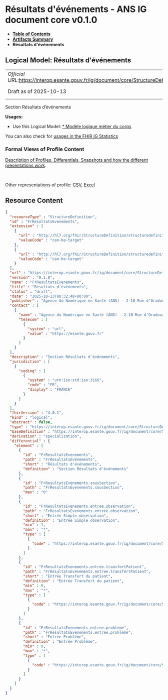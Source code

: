 # Résultats d'événements - ANS IG document core v0.1.0

* [**Table of Contents**](toc.md)
* [**Artifacts Summary**](artifacts.md)
* **Résultats d'événements**

## Logical Model: Résultats d'événements 

| | |
| :--- | :--- |
| *Official URL*:https://interop.esante.gouv.fr/ig/document/core/StructureDefinition/FrResultatsEvenements | *Version*:0.1.0 |
| Draft as of 2025-10-13 | *Computable Name*:FrResultatsEvenements |

 
Section Résultats d’événements 

**Usages:**

* Use this Logical Model: [* Modèle logique métier du corps](StructureDefinition-CorpsDocument.md)

You can also check for [usages in the FHIR IG Statistics](https://packages2.fhir.org/xig/ans.document.fr.core|current/StructureDefinition/FrResultatsEvenements)

### Formal Views of Profile Content

 [Description of Profiles, Differentials, Snapshots and how the different presentations work](http://build.fhir.org/ig/FHIR/ig-guidance/readingIgs.html#structure-definitions). 

 

Other representations of profile: [CSV](StructureDefinition-FrResultatsEvenements.csv), [Excel](StructureDefinition-FrResultatsEvenements.xlsx) 



## Resource Content

```json
{
  "resourceType" : "StructureDefinition",
  "id" : "FrResultatsEvenements",
  "extension" : [
    {
      "url" : "http://hl7.org/fhir/StructureDefinition/structuredefinition-type-characteristics",
      "valueCode" : "can-be-target"
    },
    {
      "url" : "http://hl7.org/fhir/StructureDefinition/structuredefinition-type-characteristics",
      "valueCode" : "can-be-target"
    }
  ],
  "url" : "https://interop.esante.gouv.fr/ig/document/core/StructureDefinition/FrResultatsEvenements",
  "version" : "0.1.0",
  "name" : "FrResultatsEvenements",
  "title" : "Résultats d'événements",
  "status" : "draft",
  "date" : "2025-10-13T08:32:48+00:00",
  "publisher" : "Agence du Numérique en Santé (ANS) - 2-10 Rue d'Oradour-sur-Glane, 75015 Paris",
  "contact" : [
    {
      "name" : "Agence du Numérique en Santé (ANS) - 2-10 Rue d'Oradour-sur-Glane, 75015 Paris",
      "telecom" : [
        {
          "system" : "url",
          "value" : "https://esante.gouv.fr"
        }
      ]
    }
  ],
  "description" : "Section Résultats d'événements",
  "jurisdiction" : [
    {
      "coding" : [
        {
          "system" : "urn:iso:std:iso:3166",
          "code" : "FR",
          "display" : "FRANCE"
        }
      ]
    }
  ],
  "fhirVersion" : "4.0.1",
  "kind" : "logical",
  "abstract" : false,
  "type" : "https://interop.esante.gouv.fr/ig/document/core/StructureDefinition/FrResultatsEvenements",
  "baseDefinition" : "https://interop.esante.gouv.fr/ig/document/core/StructureDefinition/Section",
  "derivation" : "specialization",
  "differential" : {
    "element" : [
      {
        "id" : "FrResultatsEvenements",
        "path" : "FrResultatsEvenements",
        "short" : "Résultats d'événements",
        "definition" : "Section Résultats d'événements"
      },
      {
        "id" : "FrResultatsEvenements.sousSection",
        "path" : "FrResultatsEvenements.sousSection",
        "max" : "0"
      },
      {
        "id" : "FrResultatsEvenements.entree.observation",
        "path" : "FrResultatsEvenements.entree.observation",
        "short" : "Entrée Simple observation",
        "definition" : "Entrée Simple observation",
        "min" : 1,
        "max" : "*",
        "type" : [
          {
            "code" : "https://interop.esante.gouv.fr/ig/document/core/StructureDefinition/FrObservation"
          }
        ]
      },
      {
        "id" : "FrResultatsEvenements.entree.transfertPatient",
        "path" : "FrResultatsEvenements.entree.transfertPatient",
        "short" : "Entrée Transfert du patient",
        "definition" : "Entrée Transfert du patient",
        "min" : 0,
        "max" : "*",
        "type" : [
          {
            "code" : "https://interop.esante.gouv.fr/ig/document/core/StructureDefinition/FrTransfertDuPatient"
          }
        ]
      },
      {
        "id" : "FrResultatsEvenements.entree.probleme",
        "path" : "FrResultatsEvenements.entree.probleme",
        "short" : "Entrée Problème",
        "definition" : "Entrée Problème",
        "min" : 0,
        "max" : "*",
        "type" : [
          {
            "code" : "https://interop.esante.gouv.fr/ig/document/core/StructureDefinition/FrProbleme"
          }
        ]
      }
    ]
  }
}

```
